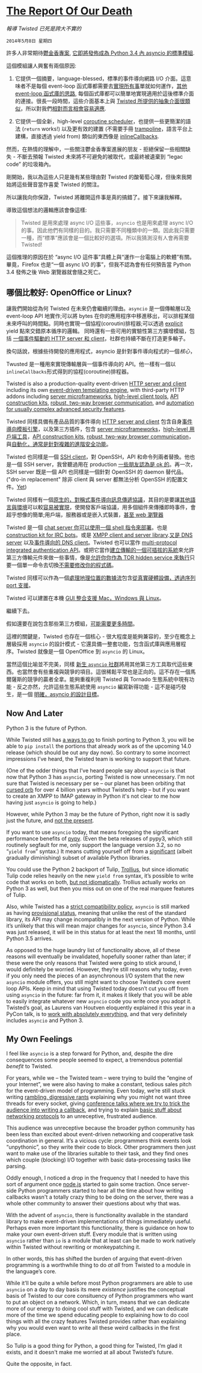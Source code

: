 # [The Report Of Our Death](https://glyph.twistedmatrix.com/2014/05/the-report-of-our-death.html)

*報導 Twisted 已死是誇大不實的*

`2014年5月8日 星期四`


許多人非常期待[鬱金香專案](https://code.google.com/p/tulip/), [它即將發佈成為 Python 3.4 內 asyncio 的標準模組](https://docs.python.org/3.4/whatsnew/3.4.html#whatsnew-asyncio).

這個模組讓人興奮有兩個原因:

1. 它提供一個摘要，language-blessed，標準的事件導向網路 I/O 介面。這意味者不是每個 event-loop 函式庫都需要去[實現所有事](http://tornado.readthedocs.org/en/latest/twisted.html)單就如何運作，[其他 event-loop 函式庫的思路](https://github.com/jyio/geventreactor), 每個函式庫都可以簡單地實現適用於這後標準介面的連接。很長一段時間，這些介面基本上與 [Twisted 所提供的抽象介面很類似](https://twistedmatrix.com/documents/current/api/twisted.internet.interfaces.html)，所以對我們[相對而言相會容易適應](https://github.com/itamarst/txtulip).


2. 它提供一個全新，high-level [coroutine scheduler](http://legacy.python.org/dev/peps/pep-3156/#coroutines-and-the-scheduler)，也提供一些更簡潔的語法 (`return` works!) 以及更有效的建置 (不需要手冊 [trampoline](https://en.wikipedia.org/wiki/Trampoline_%28computers%29)，語言平台上建構，直接透過 yield from) 類似的東西像是 [inlineCallbacks](https://twistedmatrix.com/documents/13.2.0/api/twisted.internet.defer.inlineCallbacks.html).


然而，在熱情的理解中，一些關注鬱金香專案進展的朋友 - 拒絕保留一些相關缺失 - 不斷去預報 Twisted 未來將不可避免的被取代，或最終被遺棄到 “legac code” 的垃圾箱內。


剛開始，我以為這些人只是幾有某些理由對 Twisted 的酸葡萄心理，但後來我開始將這些聲音當作喜愛 Twisted 的關注。


所以讓我向你保證，Twisted 將離開這件事是真的搞錯了。接下來讓我解釋。


導致這個想法的邏輯應該會像這樣:


>Twisted 是用來處理 async I/O 這些事，`asyncio` 也是用來處理 async I/O 的事。因此他們有同樣的目的。我只需要不同種類中的一類。因此我只需要一種，而“標準”應該會是一個比較好的選項。所以我猜測沒有人會再需要 Twisted!


這個推理的原因在於 “async I/O 這件事”具體上與“運作一台電腦上的軟體”有關。畢竟，Firefox 也是“一個 async I/O 的事”，但我不認為會有任何預告當 Python 3.4 發佈之後 Web 瀏覽器就會隨之死亡。


## 哪個比較好: OpenOffice or Linux?

讓我們開始從為何 Twisted 在未來仍會繼續的理由。`asyncio` 是一個傳輸層以及 event-loop API 地實作;可以將 bytes 在你的應用程序中移進移出，可以排程某個未來呼叫的時間點。同時也實現一個協程(coroutin)排程器;可以透過 [explicit](https://glyph.twistedmatrix.com/2014/02/unyielding.html) yield 點來交錯原本循序的邏輯。 同時還有一些可用的實驗性第三方擴增模組，包括 [一個事件驅動的 HTTP server 和 client](https://pypi.python.org/pypi/aiohttp/0.6.5)，社群也持續不斷在打造更多輪子。


換句話說，根據些待開發的應用程式，asyncio 是針對事件導向程式的一個*核心*，


Twusted 是一種用來實現傳輸層與一個事件導向的 API。他一樣有一個以 `inlineCallbacks`形式得到的協程(coroutine)排程器。


Twisted is also a production-quality event-driven [HTTP server and client](https://twistedmatrix.com/trac/wiki/TwistedWeb) including its own [event-driven templating engine](https://twisted.readthedocs.org/en/latest/web/howto/twisted-templates.html), with third-party HTTP addons including [server microframeworks](https://github.com/twisted/klein), [high-level client tools](https://github.com/dreid/treq), [API construction kits](http://haddock.atleastfornow.net/en/latest/intro.html#a-very-simple-example), [robust, two-way browser communication](https://pypi.python.org/pypi/txsockjs), and [automation for usually complex advanced security features](https://github.com/glyph/txsni).


Twisted 同樣具備有產品品質的事件導向 [HTTP server and client](https://twistedmatrix.com/trac/wiki/TwistedWeb) 包含自身[事件導向模板引擎](https://twisted.readthedocs.org/en/latest/web/howto/twisted-templates.html)，以及第三方插件，包含 [server microframeworks](https://github.com/twisted/klein)，[high-level 用戶端工具](https://github.com/dreid/treq)，[API construction kits](http://haddock.atleastfornow.net/en/latest/intro.html#a-very-simple-example), [robust, two-way browser communication](https://pypi.python.org/pypi/txsockjs)，與[自動化，通常是針對複雜的進階安全功能](https://github.com/glyph/txsni)。


Twisted 也同樣是一個 [SSH client](https://twisted.readthedocs.org/en/latest/conch/howto/conch_client.html)，對 OpenSSH，API 和命令列兩者替換。他也是一個 SSH server，我曾聽過用在 production [一些朋友認為是 ok 的](http://www.slideshare.net/mwhudson/how-we-use-twisted-in-launchpad)。再一次，SSH server 既是一個 API 也同樣是一個針對 OpenSSH 的 daemon 替代品。("dro-in replacement" 除非 client 與 server 都無法分析 OpenSSH 的配置文件。[Yet](https://twistedmatrix.com/trac/ticket/3830))


Twisted 同樣有一個[原生的，對稱式事件導向訊息傳遞協議](https://twisted.readthedocs.org/en/latest/core/howto/amp.html)，其目的是要讓[其他語言與環境](http://amp-protocol.net/Implementations/)可以較[容易被實現](http://amp-protocol.net/)，使開發客戶端協議，用多個組件來傳播即時事件，會超乎想像的簡單;用戶端，服務器或是嵌入式裝置，[甚至 web 瀏覽器](https://github.com/lvh/txampext)


Twisted 是一個 [chat server 你可以使用一個 shell 指令來部署](https://twistedmatrix.com/trac/wiki/TwistedWords)。也是 [construction kit for IRC bots](https://github.com/jessamynsmith/talkbackbot)。或是 [XMPP client and server library](http://metajack.im/2008/09/25/an-xmpp-echo-bot-with-twisted-and-wokkel/).[又是 DNS server](https://twistedmatrix.com/trac/wiki/TwistedNames) 以及[事件導向的 DNS client](http://twisted.readthedocs.org/en/latest/names/howto/client-tour.html)。Twisted 也可以當作 [multi-protocol integrated authentication API](http://twisted.readthedocs.org/en/latest/core/howto/cred.html)。或把它當作[建立傳輸的一個可插拔的系統](http://twisted.readthedocs.org/en/latest/core/howto/endpoints.html#maximizing-the-return-on-your-endpoint-investment)來允許第三方傳輸元件來做一些事情，像是[允許你你作為 TOR hidden service 來執行](https://txtorcon.readthedocs.org/en/latest/)只要一個單一命令去切換[不需要修改你的程式碼](https://twistedmatrix.com/pipermail/twisted-python/2014-May/028294.html)。


Twisted 同樣可以作為一個[處理地理位置的數據流](http://twisted.readthedocs.org/en/latest/core/howto/positioning.html)包含[從真實硬體設備，透過序列 port 支援](https://twistedmatrix.com/documents/13.2.0/api/twisted.internet.serialport.SerialPort.html)。


Twisted 可以建置在本機 [GUI 整合支援 Mac，Windows 與 Linux](http://twisted.readthedocs.org/en/latest/core/howto/choosing-reactor.html?highlight=choosing#choosing-a-reactor-and-gui-toolkit-integration)。


繼續下去。


假如還要在說包含那些第三方模組，[可能需要更多時間](https://launchpad.net/tx)。


這裡的關鍵是，Twisted 也存在一個核心 - 很大程度是能夠兼容的，至少在概念上層級採用 `asyncio` 的設計模式 - 它還具備一整套功能，包含函式庫與應用層程序。Twisted 就像是一個 OpenOffice 到 `asyncio` 的 Linux。


當然這個比喻並不完美，同樣 [新生 `asyncio` 社群](http://asyncio.org/)將用其他第三方工具取代這些東西。也當然會有些重複與競爭的項目。這很稀鬆平常也是正向的。這不存在一個馬爾薩斯的競爭的贏者全拿。能夠重複利用 Twisted 與 Tornado 生態系統中現有功能 - 反之亦然，允許這些生態系統使用 `asyncio` 編寫新得功能 - 這不是碰巧發生，是一個 [明確，asyncio 的設計目標](http://legacy.python.org/dev/peps/pep-3156/#interoperability)。



## Now And Later

Python 3 is the future of Python.

While Twisted still has [a ways to go](https://twistedmatrix.com/trac/wiki/Plan/Python3) to finish porting to Python 3, you will be able to `pip install` the portions that already work as of the upcoming 14.0 release (which should be out any day now). So contrary to some incorrect impressions I’ve heard, the Twisted team is working to support that future.

(One of the odder things that I’ve heard people say about `asyncio` is that now that Python 3 has `asyncio`, porting Twisted is now unnecessary. I'm not sure that Twisted is necessary per se – our planet has been orbiting that [cursed orb](https://twistedmatrix.com/trac/ticket/5000) for over 4 billion years without Twisted’s help – but if you want to create an XMPP to IMAP gateway in Python it's not clear to me how having just `asyncio` is going to help.)

However, while Python 3 may be the future of Python, right now it is sadly just the future, and [not the present](http://alexgaynor.net/2014/jan/03/pypi-download-statistics/).

If you want to use `asyncio` today, that means foregoing the significant performance benefits of [pypy](http://pypy.org/). (Even the beta releases of pypy3, which still routinely segfault for me, only support the language version 3.2, so no “`yield from`” syntax.) It means cutting yourself off from a [significant](http://py3readiness.org/) (albeit gradually diminishing) subset of available Python libraries.

You could use the Python 2 backport of Tulip, [Trollius](https://warehouse.python.org/project/trollius/), but since idiomatic Tulip code relies heavily on the new `yield from` syntax, it’s possible to write code that works on both, [but not idiomatically](http://trollius.readthedocs.org/#write-code-working-on-trollius-and-tulip). Trollius actually works on Python 3 as well, but then you miss out on one of the real marquee features of Tulip.

Also, while Twisted has a [strict compatibility policy](https://twistedmatrix.com/trac/wiki/CompatibilityPolicy), `asyncio` is still marked as having [provisional status](https://docs.python.org/3.4/glossary.html#term-provisional-api), meaning that unlike the rest of the standard library, its API may change incompatibly in the next version of Python. While it’s unlikely that this will mean major changes for `asyncio`, since Python 3.4 was just released, it will be in this status for at least the next 18 months, until Python 3.5 arrives.

As opposed to the huge laundry list of functionality above, all of these reasons will eventually be invalidated, hopefully sooner rather than later; if these were the only reasons that Twisted were going to stick around, I would definitely be worried. However, they’re still reasons why today, even if you only need the pieces of an asynchronous I/O system that the new `asyncio` module offers, you still might want to choose Twisted’s core event loop APIs. Keep in mind that using Twisted today doesn’t cut you off from using `asyncio` in the future: far from it, it makes it likely that you will be able to easily integrate whatever new `asyncio` code you write once you adopt it. Twisted’s goal, as Laurens van Houtven eloquently explained it this year in a PyCon talk, is to [work with absolutely everything](http://pyvideo.org/video/2597/twisted-mixing), and that very definitely includes `asyncio` and Python 3.

## My Own Feelings

I feel like `asyncio` is a step forward for Python, and, despite the dire consequences some people seemed to expect, a tremendous potential *benefit* to Twisted.

For years, while we – the Twisted team – were trying to build the “engine of your Internet”, we were also having to make a constant, tedious sales pitch for the event-driven model of programming. Even today, we’re still stuck writing [rambling, digressive rants](https://glyph.twistedmatrix.com/2014/02/unyielding.html) explaining why you might not want three threads for every socket, giving [conference talks where we try to trick the audience into writing a callback](http://www.pyvideo.org/video/1681/so-easy-you-can-even-do-it-in-javascript-event-d), and trying to explain [basic stuff about networking protocols](https://thoughtstreams.io/glyph/your-game-doesnt-need-udp-yet/) to an unreceptive, frustrated audience.

This audience was unreceptive because the broader python community has been less than excited about event-driven networking and cooperative task coordination in general. It’s a vicious cycle: programmers think events look “unpythonic”, so they write their code to block. Other programmers then just want to make use of the libraries suitable to their task, and they find ones which couple (blocking) I/O together with basic data-processing tasks like parsing.

Oddly enough, I noticed a drop in the frequency that I needed to have this sort of argument once [node.js](http://nodejs.org/) started to gain some traction. Once server-side Python programmers started to hear all the time about how writing callbacks wasn't a totally crazy thing to be doing on the server, there was a whole other community to answer their questions about why that was.

With the advent of `asyncio`, there is functionality available in the standard library to make event-driven implementations of things immediately useful. Perhaps even more important this functionality, there is guidance on how to make your own event-driven stuff. Every module that is written using `asyncio` rather than `io` is a module that at least can be made to work natively within Twisted without rewriting or monkeypatching it.

In other words, this has shifted the burden of arguing that event-driven programming is a worthwhile thing to do *at all* from Twisted to a module in the language’s core.

While it’ll be quite a while before most Python programmers are able to use `asyncio` on a day to day basis its mere *existence* justifies the conceptual basis of Twisted to our core consituency of Python programmers who want to put an object on a network. Which, in turn, means that we can dedicate more of our energy to doing cool stuff with Twisted, and we can dedicate more of the time we spend educating people to explaining how to do cool things with all the crazy features Twisted provides rather than explaining why you would even want to write all these weird callbacks in the first place.

So Tulip is a good thing for Python, a good thing for Twisted, I’m glad it exists, and it doesn't make me worried at all about Twisted’s future.

Quite the opposite, in fact.